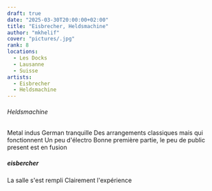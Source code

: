 ```yaml
---
draft: true
date: "2025-03-30T20:00:00+02:00"
title: "Eisbrecher, Heldsmachine"
author: "mkhelif"
cover: "pictures/.jpg"
rank: 8
locations:
  - Les Docks
  - Lausanne
  - Suisse
artists:
  - Eisbrecher
  - Heldsmachine
---
```



###### Heldsmachine
Metal indus German tranquille
Des arrangements classiques mais qui fonctionnent
Un peu d'électro
Bonne première partie, le peu de public present est en fusion

##### eisbercher
La salle s'est rempli
Clairement l'expérience
